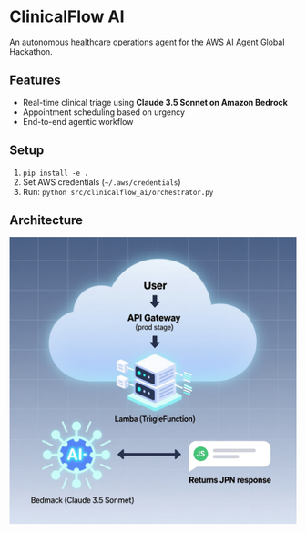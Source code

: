 # ClinicalFlow AI
An autonomous healthcare operations agent for the AWS AI Agent Global Hackathon.

## Features
- Real-time clinical triage using **Claude 3.5 Sonnet on Amazon Bedrock**
- Appointment scheduling based on urgency
- End-to-end agentic workflow

## Setup
1. `pip install -e .`
2. Set AWS credentials (`~/.aws/credentials`)
3. Run: `python src/clinicalflow_ai/orchestrator.py`

## Architecture
![Architecture Diagram](docs/architecture.png)
